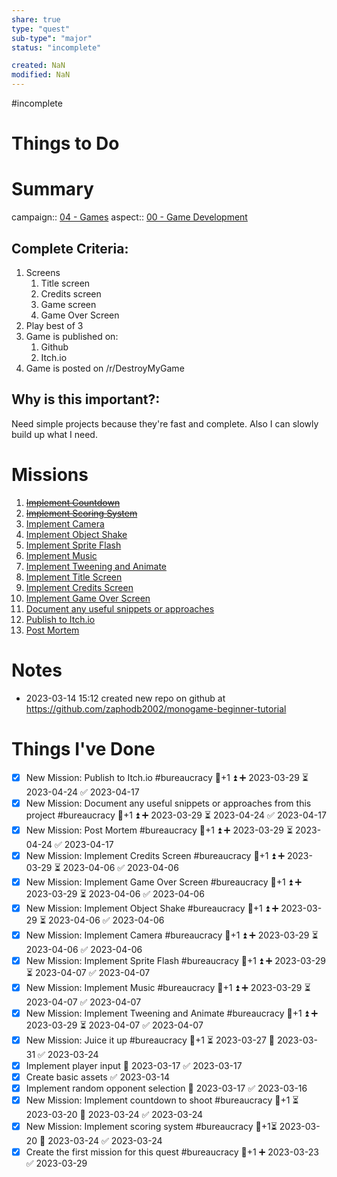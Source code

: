 ```yaml
---
share: true
type: "quest"
sub-type": "major"
status: "incomplete"

created: NaN 
modified: NaN
---
```

 
 #incomplete 
# Things to Do




# Summary
campaign:: [04 - Games](04%20-%20Games.md)
aspect:: [00 - Game Development](00%20-%20Game%20Development.md)

## Complete Criteria:
1. Screens
	1. Title screen
	2. Credits screen
	3. Game screen
	4. Game Over Screen
2. Play best of 3
3. Game is published on:
	1. Github
	2. Itch.io
4. Game is posted on /r/DestroyMyGame

## Why is this important?:
Need simple projects because they're fast and complete. Also I can slowly build up what I need.

# Missions
1. ~~[Implement Countdown](../../06%20-%20Participation%20%F0%9F%8C%8E/02%20-%20Game%20Development%20%F0%9F%91%BE/Implement%20Countdown.md)~~
2. ~~[Implement Scoring System](../../06%20-%20Participation%20%F0%9F%8C%8E/02%20-%20Game%20Development%20%F0%9F%91%BE/Implement%20Scoring%20System.md)~~
3. [Implement Camera](../../06%20-%20Participation%20%F0%9F%8C%8E/02%20-%20Game%20Development%20%F0%9F%91%BE/Implement%20Camera.md)
4. [Implement Object Shake](../../06%20-%20Participation%20%F0%9F%8C%8E/02%20-%20Game%20Development%20%F0%9F%91%BE/Implement%20Object%20Shake.md)
5. [Implement Sprite Flash](../../06%20-%20Participation%20%F0%9F%8C%8E/02%20-%20Game%20Development%20%F0%9F%91%BE/Implement%20Sprite%20Flash.md)
6. [Implement Music](../../06%20-%20Participation%20%F0%9F%8C%8E/02%20-%20Game%20Development%20%F0%9F%91%BE/Implement%20Music.md)
7. [Implement Tweening and Animate](../../06%20-%20Participation%20%F0%9F%8C%8E/02%20-%20Game%20Development%20%F0%9F%91%BE/Implement%20Tweening%20and%20Animate.md)
8. [Implement Title Screen](Implement%20Title%20Screen.md)
9. [Implement Credits Screen](../../06%20-%20Participation%20%F0%9F%8C%8E/02%20-%20Game%20Development%20%F0%9F%91%BE/Implement%20Credits%20Screen.md)
10. [Implement Game Over Screen](../../06%20-%20Participation%20%F0%9F%8C%8E/02%20-%20Game%20Development%20%F0%9F%91%BE/Implement%20Game%20Over%20Screen.md)
11. [Document any useful snippets or approaches](./Document%20any%20useful%20snippets%20or%20approaches.md)
12. [Publish to Itch.io](../../06%20-%20Participation%20%F0%9F%8C%8E/02%20-%20Game%20Development%20%F0%9F%91%BE/Publish%20to%20Itch.io.md)
13. [Post Mortem](../../06%20-%20Participation%20%F0%9F%8C%8E/02%20-%20Game%20Development%20%F0%9F%91%BE/Post%20Mortem.md)


# Notes
- 2023-03-14 15:12 created new repo on github at https://github.com/zaphodb2002/monogame-beginner-tutorial

# Things I've Done
- [x] New Mission: Publish to Itch.io #bureaucracy 🥄+1 ⏫ ➕ 2023-03-29 ⏳ 2023-04-24 ✅ 2023-04-17
- [x] New Mission: Document any useful snippets or approaches from this project #bureaucracy 🥄+1 ⏫ ➕ 2023-03-29 ⏳ 2023-04-24 ✅ 2023-04-17
- [x] New Mission: Post Mortem #bureaucracy 🥄+1 ⏫ ➕ 2023-03-29 ⏳ 2023-04-24 ✅ 2023-04-17
- [x] New Mission: Implement Credits Screen #bureaucracy 🥄+1 ⏫ ➕ 2023-03-29 ⏳ 2023-04-06 ✅ 2023-04-06
- [x] New Mission: Implement Game Over Screen #bureaucracy 🥄+1 ⏫ ➕ 2023-03-29 ⏳ 2023-04-06 ✅ 2023-04-06
- [x] New Mission: Implement Object Shake #bureaucracy 🥄+1 ⏫ ➕ 2023-03-29 ⏳ 2023-04-06 ✅ 2023-04-06
- [x] New Mission: Implement Camera #bureaucracy 🥄+1 ⏫ ➕ 2023-03-29 ⏳ 2023-04-06 ✅ 2023-04-06
- [x] New Mission: Implement Sprite Flash #bureaucracy 🥄+1 ⏫ ➕ 2023-03-29 ⏳ 2023-04-07 ✅ 2023-04-07
- [x] New Mission: Implement Music #bureaucracy 🥄+1 ⏫ ➕ 2023-03-29 ⏳ 2023-04-07 ✅ 2023-04-07
- [x] New Mission: Implement Tweening and Animate #bureaucracy 🥄+1 ⏫ ➕ 2023-03-29 ⏳ 2023-04-07 ✅ 2023-04-07
- [x] New Mission: Juice it up #bureaucracy 🥄+1 ⏳ 2023-03-27 📅 2023-03-31 ✅ 2023-03-24
- [x] Implement player input 📅 2023-03-17 ✅ 2023-03-17
- [x] Create basic assets ✅ 2023-03-14
- [x] Implement random opponent selection 📅 2023-03-17 ✅ 2023-03-16
- [x] New Mission: Implement countdown to shoot #bureaucracy 🥄+1 ⏳ 2023-03-20 📅 2023-03-24 ✅ 2023-03-24
- [x] New Mission: Implement scoring system #bureaucracy 🥄+1⏳ 2023-03-20 📅 2023-03-24 ✅ 2023-03-24
- [x] Create the first mission for this quest #bureaucracy 🥄+1 ➕ 2023-03-23 ✅ 2023-03-29